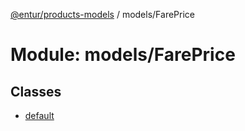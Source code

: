 [@entur/products-models](../README.md) / models/FarePrice

# Module: models/FarePrice

## Classes

- [default](../classes/models_FarePrice.default.md)
